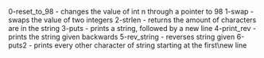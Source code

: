 0-reset_to_98 - changes the value of int n through a pointer to 98
1-swap - swaps the value of two integers
2-strlen - returns the amount of characters are in the string
3-puts - prints a string, followed by a new line
4-print_rev - prints the string given backwards
5-rev_string - reverses string given
6-puts2 - prints every other character of string starting at the first\new line

